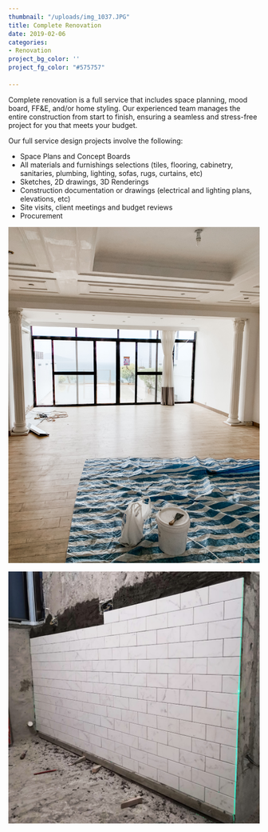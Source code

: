 ```yaml
---
thumbnail: "/uploads/img_1037.JPG"
title: Complete Renovation
date: 2019-02-06
categories:
- Renovation
project_bg_color: ''
project_fg_color: "#575757"

---
```

Complete renovation is a full service that includes space planning, mood board, FF&E, and/or home styling. Our experienced team manages the entire construction from start to finish, ensuring a seamless and stress-free project for you that meets your budget. 

Our full service design projects involve the following:

* Space Plans and Concept Boards
* All materials and furnishings selections (tiles, flooring, cabinetry, sanitaries, plumbing, lighting, sofas, rugs, curtains, etc)
* Sketches, 2D drawings, 3D Renderings
* Construction documentation or drawings (electrical and lighting plans, elevations, etc)
* Site visits, client meetings and budget reviews
* Procurement

![](/uploads/img_2227.JPG)

![](/uploads/ce9d9080-db93-4fea-b3e2-f1e5359936ec.JPG)